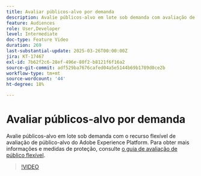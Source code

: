 ```yaml
---
title: Avaliar públicos-alvo por demanda
description: Avalie públicos-alvo em lote sob demanda com avaliação de público-alvo flexível.
feature: Audiences
role: User,Developer
level: Intermediate
doc-type: Feature Video
duration: 269
last-substantial-update: 2025-03-26T00:00:00Z
jira: KT-17467
exl-id: 7b62f2c6-28ef-496e-80f2-b8121f6f16a2
source-git-commit: adf529ba7676cafed04a5e5144b69b1789d0ce2b
workflow-type: tm+mt
source-wordcount: '44'
ht-degree: 18%

---
```


# Avaliar públicos-alvo por demanda

Avalie públicos-alvo em lote sob demanda com o recurso flexível de avaliação de público-alvo do Adobe Experience Platform. Para obter mais informações e medidas de proteção, consulte [o guia de avaliação de público flexível](https://experienceleague.adobe.com/en/docs/experience-platform/segmentation/methods/flexible-audience-evaluation).

>[!VIDEO](https://video.tv.adobe.com/v/3453640/?learn=on&enablevpops)
